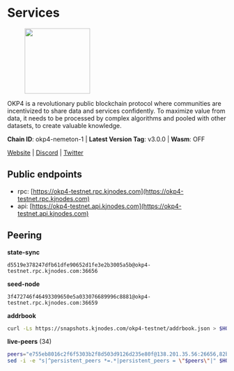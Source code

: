 # Services

<figure><img src="https://raw.githubusercontent.com/kj89/testnet_manuals/main/pingpub/logos/okp4.png" width="150" alt=""><figcaption></figcaption></figure>

OKP4 is a revolutionary public blockchain protocol where communities are incentivized to  share data and services confidently. To maximize value from data, it needs to be processed  by complex algorithms and pooled with other datasets, to create valuable knowledge.

**Chain ID**: okp4-nemeton-1 | **Latest Version Tag**: v3.0.0 | **Wasm**: OFF

[Website](https://okp4.network) | [Discord](https://discord.gg/okp4) | [Twitter](https://twitter.com/OKP4_Protocol)


## Public endpoints

* rpc: [https://okp4-testnet.rpc.kjnodes.com](https://okp4-testnet.rpc.kjnodes.com)
* api: [https://okp4-testnet.api.kjnodes.com](https://okp4-testnet.api.kjnodes.com)

## Peering

**state-sync**

```text
d5519e378247dfb61dfe90652d1fe3e2b3005a5b@okp4-testnet.rpc.kjnodes.com:36656
```

**seed-node**

```text
3f472746f46493309650e5a033076689996c8881@okp4-testnet.rpc.kjnodes.com:36659
```

**addrbook**
```bash
curl -Ls https://snapshots.kjnodes.com/okp4-testnet/addrbook.json > $HOME/.okp4d/config/addrbook.json
```

**live-peers** (34)
```bash
peers="e755eb8016c2f6f5303b2f8d503d9126d235e80f@138.201.35.56:26656,82bb185819e5cf2bb6a9896447672efca27f28cb@65.109.15.202:26656,d5519e378247dfb61dfe90652d1fe3e2b3005a5b@65.109.68.190:36656,99f6675049e22a0216af0e2447e7a4c5021874cd@142.132.132.200:28656,1f4fa23210cc1d086a928a3c6de7c24f6c8f17ba@202.61.226.120:16656,b0b56d944cf1cc569a1e77e0923e075bad94d755@141.95.145.41:28656,cc8bc81fea49a6a412992bb3e2c3f211d9e675c8@88.99.161.162:21656,74349a1cb9479b291866debe2042de8a2e88b850@65.108.233.109:17656,f17338ec41b1b68b07063984feb407d9038cf78b@65.108.142.47:26616,d1a0ff9bd7ea1ebd06bc7158f3523f5e557328be@163.172.131.169:26656,ebc272824924ea1a27ea3183dd0b9ba713494f83@95.214.55.198:26996,5c2a752c9b1952dbed075c56c600c3a79b58c395@95.214.55.232:26996,8cdeb85dada114c959c36bb59ce258c65ae3a09c@88.198.242.163:36656,8a7605d8ae4338de5b7a0d5c70244ce05e377630@85.10.200.221:26656,15fdc722cd49ef7676205b6ad3120a84728d948c@65.108.225.158:17656,d4305fcb7b20dc96481a6ae6ae84f281f3413a4e@65.109.37.58:13656,2c6b5af41689145abb85f95cb49131ae9e193142@217.13.223.167:61356,854cc8b83a48ba4394c1940b57d0f42ec013e033@38.242.251.204:26656,e676fad27d970abede25b0469676b05ea83e5f04@144.168.47.230:36656,66a75c374c274733bfa3050277cdb43db3fcee56@147.182.229.52:26656,f7fb0f3248e4aed14e89bc4967d48c66b72e6f62@135.181.147.169:26656,034c2fbca12a8ced548d3225bcd21bdf1216a1b3@65.109.49.163:11203,9d1482bc31fb4578a5c7f7f65c4e0aaf2dfc2336@213.239.215.77:36656,2bfd405e8f0f176428e2127f98b5ec53164ae1f0@142.132.149.118:26656,be9841ace1d71a4c7681918ee39f5e00d8e96a82@213.239.216.252:36656,307fb25cd6998d0d5bd1d947571f6043c6bb4069@65.109.31.114:2280,24fbac02738005cfa9d8263d01dc7cc113d6b708@162.248.225.244:26656,abd7064efec0a1823a923c6aa2a53a9c037b6631@116.202.20.122:26656,ba469aac96159dbb49844406423180618d267007@65.108.120.21:26113,395848f060440388d4d6d2e8902b9851426c3ec0@51.159.153.211:26656,9392c27a9a561c31e7a920dc6f577d663c473ef8@154.12.225.88:26656,5ed1edac2d35c91577b34f6002c85927027058b9@95.217.202.49:30656,9755cab2585a2794453a5b396ef13b893393366f@65.108.212.224:46673,2f9e54645aca860f703e3f756fa7c472b829a9a9@195.201.222.82:26009"
sed -i -e "s|^persistent_peers *=.*|persistent_peers = \"$peers\"|" $HOME/.okp4d/config/config.toml
```
